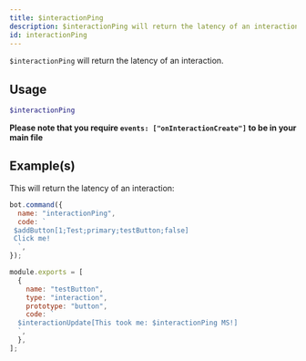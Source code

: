 ```yaml
---
title: $interactionPing
description: $interactionPing will return the latency of an interaction.
id: interactionPing
---
```


`$interactionPing` will return the latency of an interaction.

## Usage

```php
$interactionPing
```

**Please note that you require `events: ["onInteractionCreate"]` to be in your main file**

## Example(s)

This will return the latency of an interaction:

```javascript
bot.command({
  name: "interactionPing",
  code: `
 $addButton[1;Test;primary;testButton;false]
 Click me!
  `,
});

module.exports = [
  {
    name: "testButton",
    type: "interaction",
    prototype: "button",
    code: `
  $interactionUpdate[This took me: $interactionPing MS!]
  `,
  },
];
```
